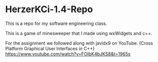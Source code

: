 # HerzerKCi-1.4-Repo
This is a repo for my software engineering class.

This is a game of minesweeper that I made using wxWidgets and c++.

For the assignment we followed along with javidx9 on YouTube.
(Cross Platform Graphical User Interfaces in C++)
https://www.youtube.com/watch?v=FOIbK4bJKS8&t=1965s
